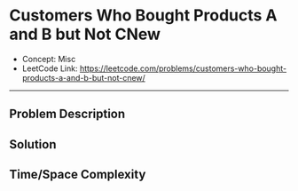 # Customers Who Bought Products A and B but Not CNew

- Concept: Misc
- LeetCode Link: https://leetcode.com/problems/customers-who-bought-products-a-and-b-but-not-cnew/

---

## Problem Description

## Solution

## Time/Space Complexity

